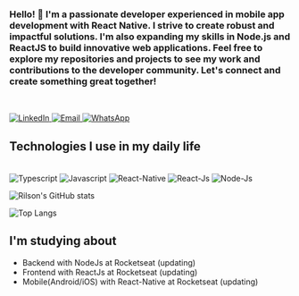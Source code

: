 ### Hello! 👋 I'm a passionate developer experienced in mobile app development with React Native. I strive to create robust and impactful solutions. I'm also expanding my skills in Node.js and ReactJS to build innovative web applications. Feel free to explore my repositories and projects to see my work and contributions to the developer community. Let's connect and create something great together!
<br/>

[
  ![LinkedIn](https://img.shields.io/badge/LinkedIn-0077B5?style=for-the-badge&logo=linkedin&logoColor=white)
  ](https://www.linkedin.com/in/rilson-oliveira-1560a7109/)
[
  ![Email](https://img.shields.io/badge/Gmail-D14836?style=for-the-badge&logo=gmail&logoColor=white)
  ](mailto:rilson2.0@gmail.com)
[
  ![WhatsApp](https://img.shields.io/badge/WhatsApp-25D366?style=for-the-badge&logo=whatsapp&logoColor=white)
  ](https://wa.me/+5538991682289)

## Technologies I use in my daily life

<div style="display= inline-block"><br/>
  <img align="center" alt="Typescript" src="https://img.shields.io/badge/TypeScript-007ACC?style=for-the-badge&logo=typescript&logoColor=white"/>
  <img align="center" alt="Javascript" src="https://img.shields.io/badge/JavaScript-F7DF1E?style=for-the-badge&logo=javascript&logoColor=black"/>
  <img align="center" alt="React-Native" src="https://img.shields.io/badge/React_Native-20232A?style=for-the-badge&logo=react&logoColor=61DAFB"/>
  <img align="center" alt="React-Js" src="https://img.shields.io/badge/React-20232A?style=for-the-badge&logo=react&logoColor=61DAFB"/>
  <img align="center" alt="Node-Js" src="https://img.shields.io/badge/Node.js-43853D?style=for-the-badge&logo=node.js&logoColor=white"/>
</div>


  ![Rilson's GitHub stats](https://github-readme-stats.vercel.app/api?username=RilsonO&show_icons=true&theme=tokyonight&hide=contribs)

  ![Top Langs](https://github-readme-stats.vercel.app/api/top-langs/?username=RilsonO&theme=tokyonight&layout=compact)


## I'm studying about

 - Backend with NodeJs at Rocketseat (updating) 
 - Frontend with ReactJs at Rocketseat (updating)
 - Mobile(Android/iOS) with React-Native at Rocketseat (updating)
